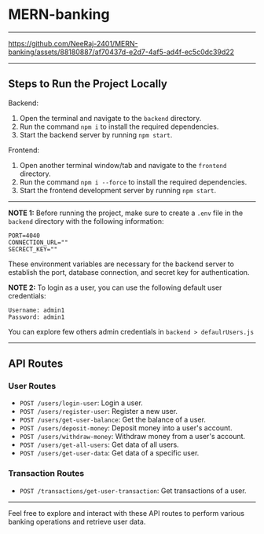 # MERN-banking

<hr>


https://github.com/NeeRaj-2401/MERN-banking/assets/88180887/af70437d-e2d7-4af5-ad4f-ec5c0dc39d22


<hr>

## Steps to Run the Project Locally

Backend:
1. Open the terminal and navigate to the `backend` directory.
2. Run the command `npm i` to install the required dependencies.
3. Start the backend server by running `npm start`.

Frontend:
1. Open another terminal window/tab and navigate to the `frontend` directory.
2. Run the command `npm i --force` to install the required dependencies.
3. Start the frontend development server by running `npm start`.

<hr>

**NOTE 1:** Before running the project, make sure to create a `.env` file in the `backend` directory with the following information:

```
PORT=4040
CONNECTION_URL=""
SECRECT_KEY=""
```

These environment variables are necessary for the backend server to establish the port, database connection, and secret key for authentication.


**NOTE 2:** To login as a user, you can use the following default user credentials:
```
Username: admin1
Password: admin1
```
You can explore few others admin credentials in `backend > defaulrUsers.js `

<hr>

## API Routes

### User Routes
- `POST /users/login-user`: Login a user.
- `POST /users/register-user`: Register a new user.
- `POST /users/get-user-balance`: Get the balance of a user.
- `POST /users/deposit-money`: Deposit money into a user's account.
- `POST /users/withdraw-money`: Withdraw money from a user's account.
- `POST /users/get-all-users`: Get data of all users.
- `POST /users/get-user-data`: Get data of a specific user.

### Transaction Routes
- `POST /transactions/get-user-transaction`: Get transactions of a user.

<hr>

Feel free to explore and interact with these API routes to perform various banking operations and retrieve user data.
